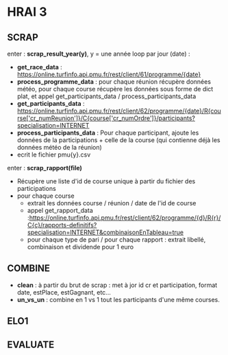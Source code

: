 # HRAI 3

## SCRAP

enter : **scrap_result_year(y)**, y = une année
loop par jour (date) :
- **get_race_data** : https://online.turfinfo.api.pmu.fr/rest/client/61/programme/{date}
- **process_programme_data** : pour chaque réunion récupère données météo, pour chaque course récupère les données sous forme de dict plat, et appel get_participants_data / process_participants_data
- **get_participants_data** : https://online.turfinfo.api.pmu.fr/rest/client/62/programme/{date}/R{course['cr_numReunion']}/C{course['cr_numOrdre']}/participants?specialisation=INTERNET
- **process_participants_data** : Pour chaque participant, ajoute les données de la participations + celle de la course (qui contienne déjà les données météo de la réunion)
- ecrit le fichier pmu{y}.csv

enter : **scrap_rapport(file)**
- Récupère une liste d'id de course unique à partir du fichier des participations
- pour chaque course
  - extrait les données course / réunion / date de l'id de course
  - appel get_rapport_data :https://online.turfinfo.api.pmu.fr/rest/client/62/programme/{d}/R{r}/C{c}/rapports-definitifs?specialisation=INTERNET&combinaisonEnTableau=true
  - pour chaque type de pari / pour chaque rapport : extrait libellé, combinaison et dividende pour 1 euro
  
## COMBINE

- **clean** : à partir du brut de scrap : met à jor id cr et participation, format date, estPlace, estGagnant, etc...
- **un_vs_un** : combine en 1 vs 1 tout les participants d'une même courses. 

## ELO1

## EVALUATE

